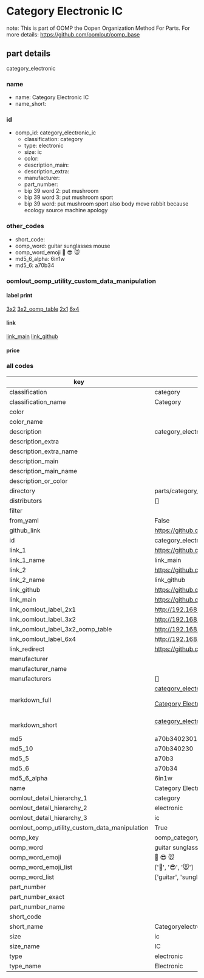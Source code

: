 # Category Electronic IC  

note: This is part of OOMP the Oopen Organization Method For Parts. For more details: https://github.com/oomlout/oomp_base

##  part details
  



category_electronic



### name
* name: Category Electronic IC
* name_short: 
### id
* oomp_id: category_electronic_ic
  * classification: category
  * type: electronic
  * size: ic
  * color: 
  * description_main: 
  * description_extra: 
  * manufacturer: 
  * part_number: 
  * bip 39 word 2: put mushroom
  * bip 39 word 3: put mushroom sport
  * bip 39 word: put mushroom sport also body move rabbit because ecology source machine apology

### other_codes
* short_code: 
* oomp_word: guitar sunglasses mouse
* oomp_word_emoji :guitar: :sunglasses: :mouse:
* md5_6_alpha: 6in1w
* md5_6: a70b34






### oomlout_oomp_utility_custom_data_manipulation
#### label print
[3x2](http://192.168.1.245:1112/?label=oomp%206in1w)
[3x2_oomp_table](http://192.168.1.108:1112/?label=oomp%206in1w)
[2x1](http://192.168.1.242:1112/?label=oomp%206in1w)
[6x4](http://192.168.1.55:1112/?label=oomp%206in1w)    

#### link

[link_main](https://github.com/oomlout/oomlout_oomp_version_1_messy/tree/main/parts/category_electronic_ic) [link_github](https://github.com/oomlout/oomlout_oomp_version_1_messy/tree/main/parts/category_electronic_ic)                             

#### price







### all codes 
| key | value |  
| --- | --- |  
| classification | category |  
| classification_name | Category |  
| color |  |  
| color_name |  |  
| description | category_electronic |  
| description_extra |  |  
| description_extra_name |  |  
| description_main |  |  
| description_main_name |  |  
| description_or_color |   |  
| directory | parts/category_electronic_ic |  
| distributors | [] |  
| filter |  |  
| from_yaml | False |  
| github_link | https://github.com/oomlout/oomlout_oomp_part_src/tree/main/parts/category_electronic_ic |  
| id | category_electronic_ic |  
| link_1 | https://github.com/oomlout/oomlout_oomp_version_1_messy/tree/main/parts/category_electronic_ic |  
| link_1_name | link_main |  
| link_2 | https://github.com/oomlout/oomlout_oomp_version_1_messy/tree/main/parts/category_electronic_ic |  
| link_2_name | link_github |  
| link_github | https://github.com/oomlout/oomlout_oomp_version_1_messy/tree/main/parts/category_electronic_ic |  
| link_main | https://github.com/oomlout/oomlout_oomp_version_1_messy/tree/main/parts/category_electronic_ic |  
| link_oomlout_label_2x1 | http://192.168.1.242:1112/?label=oomp%206in1w |  
| link_oomlout_label_3x2 | http://192.168.1.245:1112/?label=oomp%206in1w |  
| link_oomlout_label_3x2_oomp_table | http://192.168.1.108:1112/?label=oomp%206in1w |  
| link_oomlout_label_6x4 | http://192.168.1.55:1112/?label=oomp%206in1w |  
| link_redirect | https://github.com/oomlout/oomlout_oomp_version_1_messy/tree/main/parts/category_electronic_ic |  
| manufacturer |  |  
| manufacturer_name |  |  
| manufacturers | [] |  
| markdown_full | [category_electronic_ic](none)<br>[](none)<br>[Category Electronic Ic](none)<br><br> |  
| markdown_short | [category_electronic_ic](none)<br><br> |  
| md5 | a70b34023013d606430c7075a5647576 |  
| md5_10 | a70b340230 |  
| md5_5 | a70b3 |  
| md5_6 | a70b34 |  
| md5_6_alpha | 6in1w |  
| name | Category Electronic IC |  
| oomlout_detail_hierarchy_1 | category |  
| oomlout_detail_hierarchy_2 | electronic |  
| oomlout_detail_hierarchy_3 | ic |  
| oomlout_oomp_utility_custom_data_manipulation | True |  
| oomp_key | oomp_category_electronic_ic |  
| oomp_word | guitar sunglasses mouse |  
| oomp_word_emoji | :guitar: :sunglasses: :mouse: |  
| oomp_word_emoji_list | [':guitar:', ':sunglasses:', ':mouse:'] |  
| oomp_word_list | ['guitar', 'sunglasses', 'mouse'] |  
| part_number |  |  
| part_number_exact |  |  
| part_number_name |  |  
| short_code |  |  
| short_name | Categoryelectronic |  
| size | ic |  
| size_name | IC |  
| type | electronic |  
| type_name | Electronic |  
